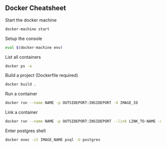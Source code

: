## Docker Cheatsheet

Start the docker machine
```bash
docker-machine start
```

Setup the console
```bash
eval $(docker-machine env)
```

List all containers
```bash
docker ps -a
```

Build a project (Dockerfile required)
```bash
docker build .
```

Run a container
```bash
docker run --name NAME -p OUTSIDEPORT:INSIDEPORT -d IMAGE_ID
```

Link a container
```bash
docker run --name NAME -p OUTSIDEPORT:INSIDEPORT --link LINK_TO-NAME -d IMAGE_ID
```

Enter postgres shell
```bash
docker exec -it IMAGE_NAME psql -U postgres
```
